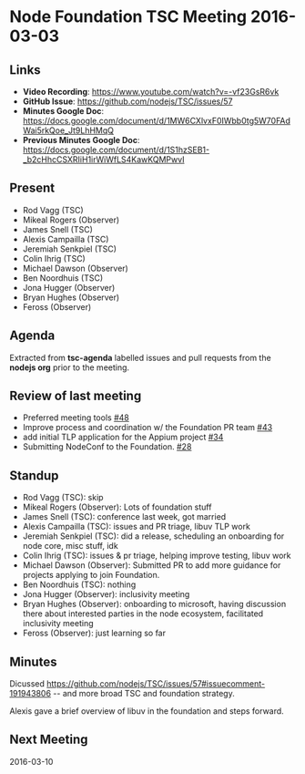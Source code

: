# Node Foundation TSC Meeting 2016-03-03

## Links

* **Video Recording**: <https://www.youtube.com/watch?v=-vf23GsR6vk>
* **GitHub Issue**: <https://github.com/nodejs/TSC/issues/57>
* **Minutes Google Doc**: <https://docs.google.com/document/d/1MW6CXlvxF0IWbb0tg5W70FAdWai5rkQoe_Jt9LhHMqQ>
* **Previous Minutes Google Doc**: <https://docs.google.com/document/d/1S1hzSEB1-_b2cHhcCSXRIiH1irWiWfLS4KawKQMPwvI>

## Present

* Rod Vagg (TSC)
* Mikeal Rogers (Observer)
* James Snell (TSC)
* Alexis Campailla (TSC)
* Jeremiah Senkpiel (TSC)
* Colin Ihrig (TSC)
* Michael Dawson (Observer)
* Ben Noordhuis (TSC)
* Jona Hugger (Observer)
* Bryan Hughes (Observer)
* Feross (Observer)

## Agenda

Extracted from **tsc-agenda** labelled issues and pull requests from the **nodejs org** prior to the meeting.

## Review of last meeting

* Preferred meeting tools [#48](https://github.com/nodejs/TSC/issues/48)
* Improve process and coordination w/ the Foundation PR team [#43](https://github.com/nodejs/TSC/issues/43)
* add initial TLP application for the Appium project [#34](https://github.com/nodejs/TSC/pull/34)
* Submitting NodeConf to the Foundation. [#28](https://github.com/nodejs/TSC/pull/28)

## Standup

* Rod Vagg (TSC): skip
* Mikeal Rogers (Observer): Lots of foundation stuff
* James Snell (TSC): conference last week, got married
* Alexis Campailla (TSC): issues and PR triage, libuv TLP work
* Jeremiah Senkpiel (TSC): did a release, scheduling an onboarding for node core, misc stuff, idk
* Colin Ihrig (TSC): issues & pr triage, helping improve testing, libuv work
* Michael Dawson (Observer): Submitted PR to add more guidance for projects applying to join Foundation.
* Ben Noordhuis (TSC): nothing
* Jona Hugger (Observer): inclusivity meeting
* Bryan Hughes (Observer): onboarding to microsoft, having discussion there about interested parties in the node ecosystem, facilitated inclusivity meeting
* Feross (Observer): just learning so far

## Minutes

Dicussed <https://github.com/nodejs/TSC/issues/57#issuecomment-191943806> -- and more broad TSC and foundation strategy.

Alexis gave a brief overview of libuv in the foundation and steps forward.

## Next Meeting

2016-03-10
